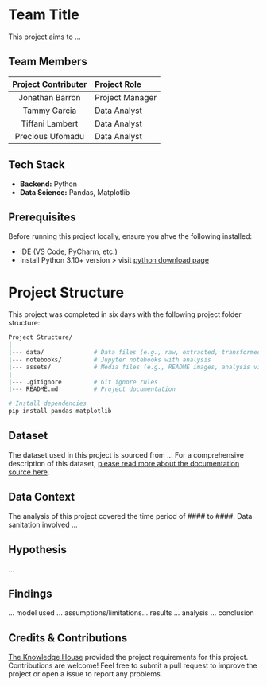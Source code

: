# Team Title

This project aims to ...

## Team Members

| Project Contributer | Project Role |
|:--------:|:--------------|
| Jonathan Barron | Project Manager |
| Tammy Garcia | Data Analyst |
| Tiffani Lambert | Data Analyst |
| Precious Ufomadu | Data Analyst |

## Tech Stack

* **Backend:** Python
* **Data Science:** Pandas, Matplotlib

## Prerequisites

Before running this project locally, ensure you ahve the following installed:

* IDE (VS Code, PyCharm, etc.)
* Install Python 3.10+ version > visit [python download page](https://www.python.org/downloads/)

# Project Structure

This project was completed in six days with the following project folder structure:

``` bash
Project Structure/
|
|--- data/              # Data files (e.g., raw, extracted, transformed)
|--- notebooks/         # Jupyter notebooks with analysis
|--- assets/            # Media files (e.g., README images, analysis visualizations)
|
|--- .gitignore         # Git ignore rules
|--- README.md          # Project documentation

# Install dependencies
pip install pandas matplotlib


```

## Dataset

The dataset used in this project is sourced from ... For a comprehensive description of this dataset, [please read more about the documentation source here](#).

## Data Context

The analysis of this project covered the time period of #### to ####. Data sanitation involved ...

## Hypothesis

...

## Findings

... model used ... assumptions/limitations... results ... analysis ... conclusion

## Credits & Contributions

[The Knowledge House](https://www.theknowledgehouse.org/) provided the project requirements for this project. Contributions are welcome! Feel free to submit a pull request to improve the project or open a issue to report any problems.
